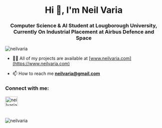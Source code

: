 <h1 align="center">Hi 👋, I'm Neil Varia</h1>
<h3 align="center">Computer Science & AI Student at Lougborough University, Currently On Industrial Placement at Airbus Defence and Space</h3>

<p align="left"> <img src="https://komarev.com/ghpvc/?username=neilvaria&label=Profile%20views&color=0e75b6&style=flat" alt="neilvaria" /> </p>


- 👨‍💻 All of my projects are available at [www.neilvaria.com](https://www.neilvaria.com)

- 📫 How to reach me **neilvaria@gmail.com**

<h3 align="left">Connect with me:</h3>
<p align="left">
<a href="https://linkedin.com/in/neilvaria" target="blank"><img align="center" src="https://raw.githubusercontent.com/rahuldkjain/github-profile-readme-generator/master/src/images/icons/Social/linked-in-alt.svg" alt="neilvaria" height="30" width="40" /></a>
</p>

#

<p><img align="left" src="https://github-readme-stats.vercel.app/api/top-langs?username=neilvaria&show_icons=true&locale=en&layout=compact" alt="neilvaria" /></p>
